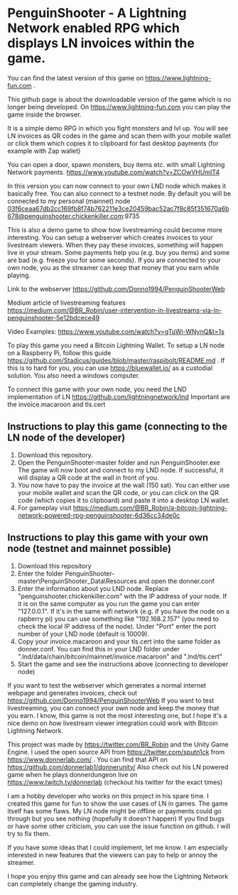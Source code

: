 # PenguinShooter - A Lightning Network enabled RPG which displays LN invoices within the game.

You can find the latest version of this game on https://www.lightning-fun.com .

This github page is about the downloadable version of the game which is no longer being developed.
On https://www.lightning-fun.com you can play the game inside the browser.


It is a simple demo RPG in which you fight monsters and lvl up.
You will see LN invoices as QR codes in the game and scan them with your mobile wallet or click them which copies it to clipboard for fast desktop payments (for example with Zap wallet)


You can open a door, spawn monsters, buy items etc. with small Lightning Network payments.
https://www.youtube.com/watch?v=ZCOwVHUmIT4

In this version you can now connect to your own LND node which makes it basically free. You can also connect to a testnet node.
By default you will be connected to my personal (mainnet) node 03f6ceaa67db2cc169fb8f74b762211e3ce20459bac52ac7f8c85f351670a6b678@penguinshooter.chickenkiller.com:9735

This is also a demo game to show how livestreaming could become more interesting.
You can setup a webserver which creates invoices to your livestream viewers.
When they pay these invoices, something will happen live in your stream. Some payments help you (e.g. buy you items) and some are bad (e.g. freeze you for some seconds). If you are connected to your own node, you as the streamer can keep that money that you earn while playing.

Link to the webserver https://github.com/Donno1994/PenguinShooterWeb

Medium article of livestreaming features https://medium.com/@BR_Robin/user-intervention-in-livestreams-via-ln-penguinshooter-5e12bdcece49

Video Examples: https://www.youtube.com/watch?v=gTuWi-WNynQ&t=1s


To play this game you need a Bitcoin Lightning Wallet. To setup a LN node on a Raspberry Pi, follow this guide https://github.com/Stadicus/guides/blob/master/raspibolt/README.md .
If this is to hard for you, you can use https://bluewallet.io/ as a custodial solution.
You also need a windows computer.

To connect this game with your own node, you need the LND implementation of LN https://github.com/lightningnetwork/lnd
Important are the invoice.macaroon and tls.cert



## Instructions to play this game (connecting to the LN node of the developer)

1. Download this repository.
2. Open the PenguinShooter-master folder and run PenguinShooter.exe
The game will now boot and connect to my LND node. If successful, it will display a QR code at the wall in front of you.
3. You now have to pay the invoice at the wall (150 sat). You can either use your mobile wallet and scan the QR code, or you can click on the QR code (which copies it to clipboard) and paste it into a desktop LN wallet.
4. For gameplay visit https://medium.com/@BR_Robin/a-bitcoin-lightning-network-powered-rpg-penguinshooter-6d36cc34de0c

## Instructions to play this game with your own node (testnet and mainnet possible)
1. Download this repository
2. Enter the folder PenguinShooter-master\PenguinShooter_Data\Resources and open the donner.conf
3. Enter the information about you LND node. Replace "penguinshooter.chickenkiller.com" with the IP address of your node. If it is on the same computer as you run the game you can enter "127.0.0.1". If it's in the same wifi network (e.g. if you have the node on a rapberry pi) you can use something like "192.168.2.157" (you need to check the local IP address of the node). Under "Port" enter the port number of your LND node (default is 10009).
4. Copy your invoice.macaroon and your tls.cert into the same folder as donner.conf. You can find this in your LND folder under ".lnd/data/chain/bitcoin/mainnet/invoice.macaroon" and ".lnd/tls.cert"
5. Start the game and see the instructions above (connecting to developer node)

If you want to test the webserver which generates a normal internet webpage and generates invoices, check out https://github.com/Donno1994/PenguinShooterWeb
If you want to test livestreaming, you can connect your own node and keep the money that you earn.
I know, this game is not the most interesting one, but I hope it's a nice demo on how livestream viewer integration could work with Bitcoin Lightning Network.

This project was made by https://twitter.com/BR_Robin and the Unity Game Engine.
I used the open source API from https://twitter.com/sputn1ck from https://www.donnerlab.com/ . You can find that API on https://github.com/donnerlab1/donnerunity/
Also check out his LN powered game when he plays donnerdungeon live on https://www.twitch.tv/donnerlab (checkout his twitter for the exact times)

I am a hobby developer who works on this project in his spare time. I created this game for fun to show the use cases of LN in games.
The game itself has some flaws. My LN node might be offline or payments could go through but you see nothing (hopefully it doesn't happen)
If you find bugs or have some other criticism, you can use the issue function on github. I will try to fix them.

If you have some ideas that I could implement, let me know.
I am especially interested in new features that the viewers can pay to help or annoy the streamer.

I hope you enjoy this game and can already see how the Lightning Network can completely change the gaming industry.
